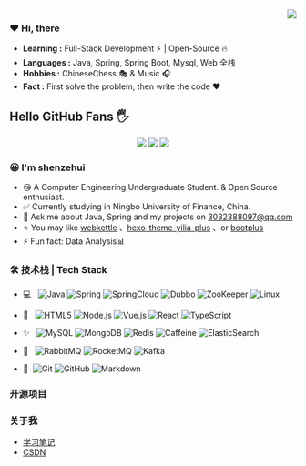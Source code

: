 <img align="right" src="https://github-readme-stats.vercel.app/api?username=shenzehui&show_icons=true">

### ❤ Hi, there
- **Learning :** Full-Stack Development ⚡ | Open-Source 🔥
- **Languages :** Java, Spring, Spring Boot, Mysql, Web 全栈
- **Hobbies :** ChineseChess 🎭 & Music 🎧
- **Fact :** First solve the problem, then write the code ❤️

## Hello GitHub Fans 🖐
<p align="center">
  <a href="https://spring.io/projects/spring-boot"><img src="https://img.shields.io/badge/博客-Java达摩院-brightgreen.svg?style=for-the-badge"></a>
  <a href="https://spring.io/projects/spring-security"><img src="https://img.shields.io/badge/公众号-Echo-green.svg?style=for-the-badge"></a>
  <a href="https://spring.io/" target="_blank"><img src="https://img.shields.io/badge/交流群-Echo-critical?style=for-the-badge"></a>
</p>

### 😀 I'm shenzehui

- 😘 A Computer Engineering Undergraduate Student. & Open Source enthusiast.
- ✅ Currently studying in Ningbo University of Finance, China.
- 💬 Ask me about Java, Spring and my projects on [3032388097@qq.com](mailto:3032388097@qq.com)
- ⭐ You may like [webkettle](https://github.com/JoeyBling/webkettle) 、[hexo-theme-yilia-plus](https://github.com/JoeyBling/hexo-theme-yilia-plus) 、or [bootplus](https://github.com/JoeyBling/bootplus)
- ⚡ Fun fact: Data Analysis📊

### 🛠 技术栈 | Tech Stack

- 💻 &#160; ![Java](https://img.shields.io/badge/-Java-333333?style=flat&logo=coffeescript)
![Spring](https://img.shields.io/badge/-Spring-333333?style=flat&logo=Spring)
![SpringCloud](https://img.shields.io/badge/-SpringCloud-333333?style=flat&logo=icloud)
![Dubbo](https://img.shields.io/badge/-Dubbo-333333?style=flat&logo=trpc)
![ZooKeeper](https://img.shields.io/badge/-ZooKeeper-333333?style=flat&logo=cookiecutter)
![Linux](https://img.shields.io/badge/-Linux-333333?style=flat&logo=Linux&logoColor=FCC624)

- 🎉 &#160; ![HTML5](https://img.shields.io/badge/-HTML5-333333?style=flat&logo=HTML5)
![Node.js](https://img.shields.io/badge/-Node.js-333333?style=flat&logo=node.js)
![Vue.js](https://img.shields.io/badge/-VueJS-333333?style=flat&logo=Vue.js)
![React](https://img.shields.io/badge/-React-333333?style=flat&logo=react)
![TypeScript](https://img.shields.io/badge/-TypeScript-333333?style=flat&logo=TypeScript)

- ✨ &#160; ![MySQL](https://img.shields.io/badge/-MySQL-333333?style=flat&logo=mysql&logoColor=FFFFFF)
![MongoDB](https://img.shields.io/badge/-MongoDB-333333?style=flat&logo=mongodb)
![Redis](https://img.shields.io/badge/-Redis-333333?style=flat&logo=redis)
![Caffeine](https://img.shields.io/badge/-Caffeine-333333?style=flat&logo=Caffeine)
![ElasticSearch](https://img.shields.io/badge/-ElasticSearch-333333?style=flat&logo=ElasticSearch)

- 📢 &#160; ![RabbitMQ](https://img.shields.io/badge/-RabbitMQ-333333?style=flat&logo=RabbitMQ)
![RocketMQ](https://img.shields.io/badge/-RocketMQ-333333?style=flat&logo=apacherocketmq)
![Kafka](https://img.shields.io/badge/-Kafka-333333?style=flat&logo=apachekafka)

- 💎 &#160;![Git](https://img.shields.io/badge/-Git-333333?style=flat&logo=git)
![GitHub](https://img.shields.io/badge/-GitHub-333333?style=flat&logo=github)
![Markdown](https://img.shields.io/badge/-Markdown-333333?style=flat&logo=markdown)

### 开源项目

### 关于我
- [学习笔记](https://www.yuque.com/dashboard)
- [CSDN](https://blog.csdn.net/m0_59155540?spm=1000.2115.3001.5343)





